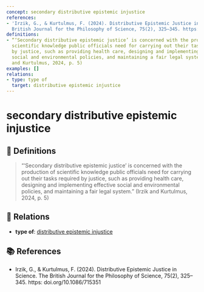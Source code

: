 ```yaml
---
concept: secondary distributive epistemic injustice
references:
- 'Irzik, G., & Kurtulmus, F. (2024). Distributive Epistemic Justice in Science. The
  British Journal for the Philosophy of Science, 75(2), 325–345. https: doi.org/10.1086/715351'
definitions:
- “‘Secondary distributive epistemic justice’ is concerned with the production of
  scientific knowledge public officials need for carrying out their tasks required
  by justice, such as providing health care, designing and implementing effective
  social and environmental policies, and maintaining a fair legal system.” (Irzik
  and Kurtulmus, 2024, p. 5)
examples: []
relations:
- type: type of
  target: distributive epistemic injustice
---
```


# secondary distributive epistemic injustice

## 📖 Definitions

> “‘Secondary distributive epistemic justice’ is concerned with the production of scientific knowledge public officials need for carrying out their tasks required by justice, such as providing health care, designing and implementing effective social and environmental policies, and maintaining a fair legal system.” (Irzik and Kurtulmus, 2024, p. 5)

## 🔗 Relations

- **type of**: [distributive epistemic injustice](./distributive-epistemic-injustice.md)

## 📚 References

- Irzik, G., & Kurtulmus, F. (2024). Distributive Epistemic Justice in Science. The British Journal for the Philosophy of Science, 75(2), 325–345. https: doi.org/10.1086/715351
